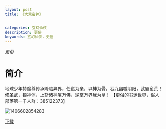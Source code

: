 ```yaml
---
layout: post
title: 《大荒蛮神》


categories: 玄幻仙侠
description: 更俗
keywords: 玄幻仙侠，更俗
---
```


*更俗*

# 简介

地球少年持魔尊传承降临异界，任蛮为亲，以神为骨，吞九幽噬阴阳，武霸蛮荒！修圣武，锻神体，上斩诸神屠万佛，逆掌万界我为皇！ 【更俗的书迷世界，俗人部落第一千人群：385122373】

![1406602854283](http://tvax4.sinaimg.cn/large/008dGP0Fgy1gu2tbxyq27j305u07s3zq.jpg)

[下载](https://link.jscdn.cn/1drv/aHR0cHM6Ly8xZHJ2Lm1zL3QvcyFBaGU2R2dNWmVFb2poUzlmbTF0VjZFVnpwUHV3P2U9ZGtqV3M2.txt)

